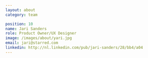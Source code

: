 ```yaml
---
layout: about
category: team

position: 10
name: Jari Sanders
role: Product Owner/UX Designer
image: /images/about/yari.jpg
email: jari@starred.com
linkedin: http://nl.linkedin.com/pub/jari-sanders/28/bb4/a04
---
```

